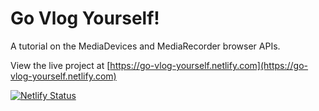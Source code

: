 # Go Vlog Yourself!

A tutorial on the MediaDevices and MediaRecorder browser APIs.

View the live project at [https://go-vlog-yourself.netlify.com](https://go-vlog-yourself.netlify.com)

[![Netlify Status](https://api.netlify.com/api/v1/badges/a1a0fe18-f818-4bbd-a1f7-4544f2b67f2f/deploy-status)](https://app.netlify.com/sites/go-vlog-yourself/deploys)
